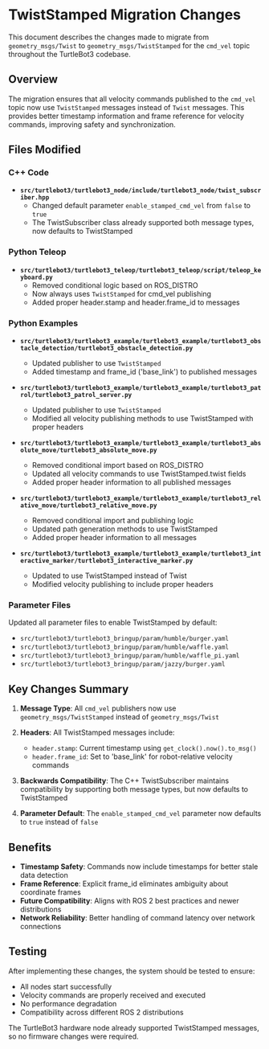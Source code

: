 # TwistStamped Migration Changes

This document describes the changes made to migrate from `geometry_msgs/Twist` to `geometry_msgs/TwistStamped` for the `cmd_vel` topic throughout the TurtleBot3 codebase.

## Overview

The migration ensures that all velocity commands published to the `cmd_vel` topic now use `TwistStamped` messages instead of `Twist` messages. This provides better timestamp information and frame reference for velocity commands, improving safety and synchronization.

## Files Modified

### C++ Code
- **`src/turtlebot3/turtlebot3_node/include/turtlebot3_node/twist_subscriber.hpp`**
  - Changed default parameter `enable_stamped_cmd_vel` from `false` to `true`
  - The TwistSubscriber class already supported both message types, now defaults to TwistStamped

### Python Teleop
- **`src/turtlebot3/turtlebot3_teleop/turtlebot3_teleop/script/teleop_keyboard.py`**
  - Removed conditional logic based on ROS_DISTRO
  - Now always uses `TwistStamped` for cmd_vel publishing
  - Added proper header.stamp and header.frame_id to messages

### Python Examples
- **`src/turtlebot3/turtlebot3_example/turtlebot3_example/turtlebot3_obstacle_detection/turtlebot3_obstacle_detection.py`**
  - Updated publisher to use `TwistStamped`
  - Added timestamp and frame_id ('base_link') to published messages
  
- **`src/turtlebot3/turtlebot3_example/turtlebot3_example/turtlebot3_patrol/turtlebot3_patrol_server.py`**
  - Updated publisher to use `TwistStamped`
  - Modified all velocity publishing methods to use TwistStamped with proper headers
  
- **`src/turtlebot3/turtlebot3_example/turtlebot3_example/turtlebot3_absolute_move/turtlebot3_absolute_move.py`**
  - Removed conditional import based on ROS_DISTRO
  - Updated all velocity commands to use TwistStamped.twist fields
  - Added proper header information to all published messages
  
- **`src/turtlebot3/turtlebot3_example/turtlebot3_example/turtlebot3_relative_move/turtlebot3_relative_move.py`**
  - Removed conditional import and publishing logic
  - Updated path generation methods to use TwistStamped
  - Added proper header information to all messages
  
- **`src/turtlebot3/turtlebot3_example/turtlebot3_example/turtlebot3_interactive_marker/turtlebot3_interactive_marker.py`**
  - Updated to use TwistStamped instead of Twist
  - Modified velocity publishing to include proper headers

### Parameter Files
Updated all parameter files to enable TwistStamped by default:
- `src/turtlebot3/turtlebot3_bringup/param/humble/burger.yaml`
- `src/turtlebot3/turtlebot3_bringup/param/humble/waffle.yaml`
- `src/turtlebot3/turtlebot3_bringup/param/humble/waffle_pi.yaml`
- `src/turtlebot3/turtlebot3_bringup/param/jazzy/burger.yaml`

## Key Changes Summary

1. **Message Type**: All `cmd_vel` publishers now use `geometry_msgs/TwistStamped` instead of `geometry_msgs/Twist`

2. **Headers**: All TwistStamped messages include:
   - `header.stamp`: Current timestamp using `get_clock().now().to_msg()`
   - `header.frame_id`: Set to 'base_link' for robot-relative velocity commands

3. **Backwards Compatibility**: The C++ TwistSubscriber maintains compatibility by supporting both message types, but now defaults to TwistStamped

4. **Parameter Default**: The `enable_stamped_cmd_vel` parameter now defaults to `true` instead of `false`

## Benefits

- **Timestamp Safety**: Commands now include timestamps for better stale data detection
- **Frame Reference**: Explicit frame_id eliminates ambiguity about coordinate frames
- **Future Compatibility**: Aligns with ROS 2 best practices and newer distributions
- **Network Reliability**: Better handling of command latency over network connections

## Testing

After implementing these changes, the system should be tested to ensure:
- All nodes start successfully
- Velocity commands are properly received and executed
- No performance degradation
- Compatibility across different ROS 2 distributions

The TurtleBot3 hardware node already supported TwistStamped messages, so no firmware changes were required.